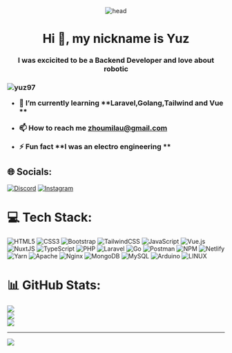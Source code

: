 
<center>
    <img src="https://raw.githubusercontent.com/amandewatnitrr/amandewatnitrr/main/header_.png" alt="head" >
</center>

<h1 align="center">Hi 👋, my nickname is Yuz</h1>
<h3 align="center">I was excicited to be a Backend Developer and love about robotic<h3>

<p align="left"> <img src="https://komarev.com/ghpvc/?username=yuz97&label=Profile%20views&color=0e75b6&style=flat" alt="yuz97" /> </p>

- 🌱 I’m currently learning **Laravel,Golang,Tailwind and Vue **

- 📫 How to reach me **zhoumilau@gmail.com**

- ⚡ Fun fact **I was an electro engineering **



## 🌐 Socials:
[![Discord](https://img.shields.io/badge/Discord-%237289DA.svg?logo=discord&logoColor=white)](https://discord.gg/Yuz_97#5791) [![Instagram](https://img.shields.io/badge/Instagram-%23E4405F.svg?logo=Instagram&logoColor=white)](https://instagram.com/_yuz97) 

# 💻 Tech Stack:
![HTML5](https://img.shields.io/badge/html5-%23E34F26.svg?style=flat-square&logo=html5&logoColor=white)
![CSS3](https://img.shields.io/badge/css3-%231572B6.svg?style=flat-square&logo=css3&logoColor=white) 
![Bootstrap](https://img.shields.io/badge/bootstrap-%23563D7C.svg?style=flat-square&logo=bootstrap&logoColor=white) 
![TailwindCSS](https://img.shields.io/badge/tailwindcss-%2338B2AC.svg?style=flat-square&logo=tailwind-css&logoColor=white)
![JavaScript](https://img.shields.io/badge/javascript-%23323330.svg?style=flat-square&logo=javascript&logoColor=%23F7DF1E) 
![Vue.js](https://img.shields.io/badge/vuejs-%2335495e.svg?style=flat-square&logo=vuedotjs&logoColor=%234FC08D)
![NuxtJS](https://img.shields.io/badge/Nuxt-black?style=flat-square&logo=nuxt.js&logoColor=white)
![TypeScript](https://img.shields.io/badge/typescript-%23007ACC.svg?style=flat-square&logo=typescript&logoColor=white)
![PHP](https://img.shields.io/badge/php-%23777BB4.svg?style=flat-square&logo=php&logoColor=white) 
![Laravel](https://img.shields.io/badge/laravel-%23FF2D20.svg?style=flat-square&logo=laravel&logoColor=white)
![Go](https://img.shields.io/badge/go-%2300ADD8.svg?style=flat-square&logo=go&logoColor=white) 
![Postman](https://img.shields.io/badge/Postman-FF6C37?style=flat-square&logo=postman&logoColor=white)
![NPM](https://img.shields.io/badge/NPM-%23000000.svg?style=flat-square&logo=npm&logoColor=white)
![Netlify](https://img.shields.io/badge/netlify-%23000000.svg?style=flat-square&logo=netlify&logoColor=#00C7B7) 
![Yarn](https://img.shields.io/badge/yarn-%232C8EBB.svg?style=flat-square&logo=yarn&logoColor=white) 
![Apache](https://img.shields.io/badge/apache-%23D42029.svg?style=flat-square&logo=apache&logoColor=white)
![Nginx](https://img.shields.io/badge/nginx-%23009639.svg?style=flat-square&logo=nginx&logoColor=white)
![MongoDB](https://img.shields.io/badge/MongoDB-%234ea94b.svg?style=flat-square&logo=mongodb&logoColor=white) 
![MySQL](https://img.shields.io/badge/mysql-%2300f.svg?style=flat-square&logo=mysql&logoColor=white) 
![Arduino](https://img.shields.io/badge/-Arduino-00979D?style=flat-square&logo=Arduino&logoColor=white) 
![LINUX](https://img.shields.io/badge/Linux-FCC624?style=flat-square&logo=linux&logoColor=black)
# 📊 GitHub Stats:
![](https://github-readme-stats.vercel.app/api?username=yuz97&theme=radical&hide_border=false&include_all_commits=false&count_private=false)<br/>
![](https://github-readme-streak-stats.herokuapp.com/?user=yuz97&theme=radical&hide_border=false)<br/>
![](https://github-readme-stats.vercel.app/api/top-langs/?username=yuz97&theme=radical&hide_border=false&include_all_commits=false&count_private=false&layout=compact)

---
[![](https://visitcount.itsvg.in/api?id=yuz97&icon=0&color=0)](https://visitcount.itsvg.in)

<!-- Proudly created with GPRM ( https://gprm.itsvg.in ) -->
